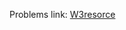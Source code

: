 Problems link:
[W3resorce](https://www.w3resource.com/c-programming-exercises/recursion/index.php)

